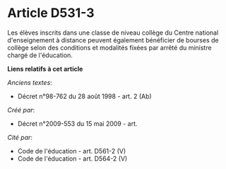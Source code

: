 # Article D531-3

Les élèves inscrits dans une classe de niveau collège du Centre national d'enseignement à distance peuvent également
bénéficier de bourses de collège selon des conditions et modalités fixées par arrêté du ministre chargé de l'éducation.

**Liens relatifs à cet article**

_Anciens textes_:

  - Décret n°98-762 du 28 août 1998 - art. 2 (Ab)

_Créé par_:

  - Décret n°2009-553 du 15 mai 2009 - art.

_Cité par_:

  - Code de l'éducation - art. D561-2 (V)
  - Code de l'éducation - art. D564-2 (V)
